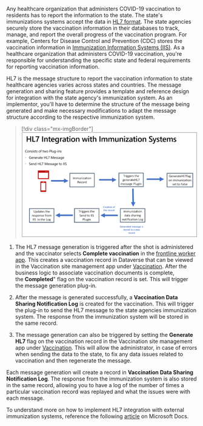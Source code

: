 Any healthcare organization that administers COVID-19 vaccination to residents has to report the information to the state. The state's immunizations systems accept the data in [HL7 format](http://www.hl7.org/implement/standards/?azure-portal=true). The state agencies securely store the vaccination information in their databases to track, manage, and report the overall progress of the vaccination program. For example, Centers for Disease Control and Prevention (CDC) stores the vaccination information in [Immunization Information Systems (IIS)](https://www.cdc.gov/vaccines/programs/iis/func-stds.html/?azure-portal=true). As a healthcare organization that administers COVID-19 vaccination, you're responsible for understanding the specific state and federal requirements for reporting vaccination information.

HL7 is the message structure to report the vaccination information to state healthcare agencies varies across states and countries. The message generation and sharing feature provides a template and reference design for integration with the state agency's immunization system. As an implementor, you'll have to determine the structure of the message being generated and make necessary modifications to adapt the message structure according to the respective immunization system.

> [!div class="mx-imgBorder"]
> [![Flow chart of H L 7 integration with immunization systems.](../media/integration.png)](../media/integration.png#lightbox)

1. The HL7 message generation is triggered after the shot is administered and the vaccinator selects **Complete vaccination** in the [frontline worker app](/dynamics365/industry/vaccination-management/check-in-administer/?azure-portal=true). This creates a vaccination record in Dataverse that can be viewed in the Vaccination site management app under [Vaccination](/dynamics365/industry/vaccination-management/site-management/?azure-portal=true). After the business logic to associate vaccination documents is complete, the **Completed**" flag on the vaccination record is set. This will trigger the message generation plug-in.

1. After the message is generated successfully, a **Vaccination Data Sharing Notification Log** is created for the vaccination. This will trigger the plug-in to send the HL7 message to the state agencies immunization system. The response from the immunization system will be stored in the same record.

1. The message generation can also be triggered by setting the **Generate HL7** flag on the vaccination record in the Vaccination site management app under [Vaccination](/dynamics365/industry/vaccination-management/site-management/?azure-portal=true). This will allow the administrator, in case of errors when sending the data to the state, to fix any data issues related to vaccination and then regenerate the message.

Each message generation will create a record in **Vaccination Data Sharing Notification Log**. The response from the immunization system is also stored in the same record, allowing you to have a log of the number of times a particular vaccination record was replayed and what the issues were with each message.

To understand more on how to implement HL7 integration with external immunization systems, reference the following [article](/dynamics365/industry/vaccination-management/integration-immunization-systems/?azure-portal=true) on Microsoft Docs.
